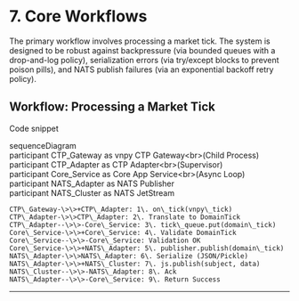# **7\. Core Workflows**

The primary workflow involves processing a market tick. The system is designed to be robust against backpressure (via bounded queues with a drop-and-log policy), serialization errors (via try/except blocks to prevent poison pills), and NATS publish failures (via an exponential backoff retry policy).

## **Workflow: Processing a Market Tick**

Code snippet

sequenceDiagram  
    participant CTP\_Gateway as vnpy CTP Gateway\<br\>(Child Process)  
    participant CTP\_Adapter as CTP Adapter\<br\>(Supervisor)  
    participant Core\_Service as Core App Service\<br\>(Async Loop)  
    participant NATS\_Adapter as NATS Publisher  
    participant NATS\_Cluster as NATS JetStream

    CTP\_Gateway-\>\>+CTP\_Adapter: 1\. on\_tick(vnpy\_tick)  
    CTP\_Adapter-\>\>CTP\_Adapter: 2\. Translate to DomainTick  
    CTP\_Adapter--\>\>-Core\_Service: 3\. tick\_queue.put(domain\_tick)  
    Core\_Service-\>\>+Core\_Service: 4\. Validate DomainTick  
    Core\_Service--\>\>-Core\_Service: Validation OK  
    Core\_Service-\>\>+NATS\_Adapter: 5\. publisher.publish(domain\_tick)  
    NATS\_Adapter-\>\>NATS\_Adapter: 6\. Serialize (JSON/Pickle)  
    NATS\_Adapter-\>\>+NATS\_Cluster: 7\. js.publish(subject, data)  
    NATS\_Cluster--\>\>-NATS\_Adapter: 8\. Ack  
    NATS\_Adapter--\>\>-Core\_Service: 9\. Return Success

---
